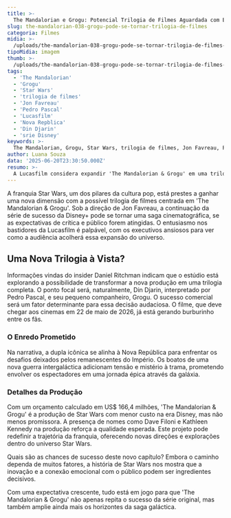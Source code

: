 ```yaml
---
title: >-
  The Mandalorian e Grogu: Potencial Trilogia de Filmes Aguardada com Expectativa
slug: the-mandalorian-038-grogu-pode-se-tornar-trilogia-de-filmes
categoria: Filmes
midia: >-
  /uploads/the-mandalorian-038-grogu-pode-se-tornar-trilogia-de-filmes-thumb.jpg
tipoMidia: imagem
thumb: >-
  /uploads/the-mandalorian-038-grogu-pode-se-tornar-trilogia-de-filmes-thumb.jpg
tags:
  - 'The Mandalorian'
  - 'Grogu'
  - 'Star Wars'
  - 'trilogia de filmes'
  - 'Jon Favreau'
  - 'Pedro Pascal'
  - 'Lucasfilm'
  - 'Nova Repblica'
  - 'Din Djarin'
  - 'srie Disney'
keywords: >-
  The Mandalorian, Grogu, Star Wars, trilogia de filmes, Jon Favreau, Pedro Pascal, Lucasfilm, Nova República, Din Djarin, série Disney+
author: Luana Souza
data: '2025-06-20T23:30:50.000Z'
resumo: >-
  A Lucasfilm considera expandir 'The Mandalorian & Grogu' em uma trilogia de filmes, dependendo do impacto comercial e da recepção do público. A continuação da série promete aventuras épicas na galáxia de Star Wars.
---
```


A franquia Star Wars, um dos pilares da cultura pop, está prestes a ganhar uma nova dimensão com a possível trilogia de filmes centrada em 'The Mandalorian & Grogu'. Sob a direção de Jon Favreau, a continuação da série de sucesso da Disney+ pode se tornar uma saga cinematográfica, se as expectativas de crítica e público forem atingidas. O entusiasmo nos bastidores da Lucasfilm é palpável, com os executivos ansiosos para ver como a audiência acolherá essa expansão do universo.

## Uma Nova Trilogia à Vista?

Informações vindas do insider Daniel Ritchman indicam que o estúdio está explorando a possibilidade de transformar a nova produção em uma trilogia completa. O ponto focal será, naturalmente, Din Djarin, interpretado por Pedro Pascal, e seu pequeno companheiro, Grogu. O sucesso comercial será um fator determinante para essa decisão audaciosa. O filme, que deve chegar aos cinemas em 22 de maio de 2026, já está gerando burburinho entre os fãs.

### O Enredo Prometido

Na narrativa, a dupla icônica se alinha à Nova República para enfrentar os desafios deixados pelos remanescentes do Império. Os boatos de uma nova guerra intergaláctica adicionam tensão e mistério à trama, prometendo envolver os espectadores em uma jornada épica através da galáxia.

### Detalhes da Produção

Com um orçamento calculado em US$ 166,4 milhões, 'The Mandalorian & Grogu' é a produção de Star Wars com menor custo na era Disney, mas não menos promissora. A presença de nomes como Dave Filoni e Kathleen Kennedy na produção reforça a qualidade esperada. Este projeto pode redefinir a trajetória da franquia, oferecendo novas direções e explorações dentro do universo Star Wars.

Quais são as chances de sucesso deste novo capítulo? Embora o caminho dependa de muitos fatores, a história de Star Wars nos mostra que a inovação e a conexão emocional com o público podem ser ingredientes decisivos.

Com uma expectativa crescente, tudo está em jogo para que 'The Mandalorian & Grogu' não apenas repita o sucesso da série original, mas também amplie ainda mais os horizontes da saga galáctica.